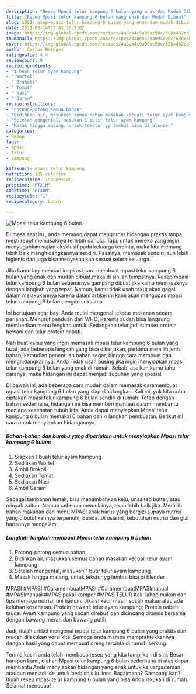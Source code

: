 ```yaml
---
description: "Resep Mpasi telur kampung 6 bulan yang enak dan Mudah Dibuat"
title: "Resep Mpasi telur kampung 6 bulan yang enak dan Mudah Dibuat"
slug: 1061-resep-mpasi-telur-kampung-6-bulan-yang-enak-dan-mudah-dibuat
date: 2021-03-14T17:43:36.710Z
image: https://img-global.cpcdn.com/recipes/4a8ea4c9a09ac90c/680x482cq70/mpasi-telur-kampung-6-bulan-foto-resep-utama.jpg
thumbnail: https://img-global.cpcdn.com/recipes/4a8ea4c9a09ac90c/680x482cq70/mpasi-telur-kampung-6-bulan-foto-resep-utama.jpg
cover: https://img-global.cpcdn.com/recipes/4a8ea4c9a09ac90c/680x482cq70/mpasi-telur-kampung-6-bulan-foto-resep-utama.jpg
author: Carlos Bridges
ratingvalue: 4.4
reviewcount: 9
recipeingredient:
- "1 buah telur ayam kampung"
- " Wortel"
- " Brokoli"
- " Tomat"
- " Nasi"
- " Garam"
recipeinstructions:
- "Potong-potong semua bahan"
- "Didihkan air, masukkan semua bahan masakan kecuali telur ayam kampung"
- "Setelah mengental, masukan 1 butir telur ayam kampung"
- "Masak hingga matang, untuk tekstur yg lembut bisa di blender"
categories:
- Resep
tags:
- mpasi
- telur
- kampung

katakunci: mpasi telur kampung 
nutrition: 185 calories
recipecuisine: Indonesian
preptime: "PT21M"
cooktime: "PT48M"
recipeyield: "1"
recipecategory: Lunch

---
```



![Mpasi telur kampung 6 bulan](https://img-global.cpcdn.com/recipes/4a8ea4c9a09ac90c/680x482cq70/mpasi-telur-kampung-6-bulan-foto-resep-utama.jpg)

Di masa  saat ini , anda memang dapat mengorder hidangan praktis tanpa mesti repot memasaknya terlebih dahulu. Tapi, untuk mereka yang ingin menyuguhkan sajian eksklusif pada keluarga tercinta, maka kita memang lebih baik menghidangkannya sendiri. Pasalnya, memasak sendiri jauh lebih higienis dan juga bisa menyesuaikan sesuai selera keluarga.

Jika kamu lagi mencari inspirasi cara membuat mpasi telur kampung 6 bulan yang enak dan mudah dibuat,maka di sinilah tempatnya. Resep mpasi telur kampung 6 bulan  sebenarnya gampang dibuat jika kamu memasaknya dengan langkah yang tepat. Namun, kamu tidak usah takut akan gagal dalam melakukannya 
karena dalam artikel ini kami akan mengupas mpasi telur kampung 6 bulan dengan seksama.  

Ini bertujuan agar bayi Anda mulai mengenal tekstur makanan secara perlahan. Menurut panduan dari WHO, Parents sudah bisa langsung memberikan menu lengkap untuk. Sedangkan telur jadi sumber protein hewani dan telur protein nabati.

Nah buat kamu yang ingin memasak mpasi telur kampung 6 bulan yang lezat, ada beberapa langkah yang bisa dikerjakan, pertama memilih jenis bahan, kemudian penentuan bahan segar, hingga cara membuat dan menghidangkannya. Anda Tidak usah pusing jika ingin menyiapkan mpasi telur kampung 6 bulan yang enak di rumah. Sebab, asalkan kamu  tahu caranya, maka hidangan ini dapat menjadi suguhan yang spesial.

Di bawah ini, ada beberapa cara mudah dalam memasak caramembuat mpasi telur kampung 6 bulan yang siap dihidangkan. Kali ini, yuk kita coba ciptakan mpasi telur kampung 6 bulan sendiri di rumah. Tetap dengan bahan sederhana, hidangan ini bisa memberi manfaat dalam membantu menjaga kesehatan tubuh kita. Anda dapat menyiapkan Mpasi telur kampung 6 bulan memakai 6 bahan dan 4 langkah pembuatan. Berikut ini cara untuk menyiapkan hidangannya.

<!--inarticleads1-->

##### Bahan-bahan dan bumbu yang diperlukan untuk menyiapkan Mpasi telur kampung 6 bulan:

1. Siapkan 1 buah telur ayam kampung
1. Sediakan  Wortel
1. Ambil  Brokoli
1. Sediakan  Tomat
1. Sediakan  Nasi
1. Ambil  Garam


Sebagai tambahan lemak, bisa menambahkan keju, unsalted butter, atau minyak zaitun. Namun sebelum memulainya, akan lebih baik jika. Memilih bahan makanan dan menu MPASI anak harus yang bergizi supaya nutrisi yang dibutuhkannya terpenuhi, Bunda. Di usia ini, kebutuhan nutrisi dan gizi hariannya mengalami. 

<!--inarticleads2-->

##### Langkah-langkah membuat Mpasi telur kampung 6 bulan:

1. Potong-potong semua bahan
1. Didihkan air, masukkan semua bahan masakan kecuali telur ayam kampung
1. Setelah mengental, masukan 1 butir telur ayam kampung
1. Masak hingga matang, untuk tekstur yg lembut bisa di blender


MPASI #MPASI #CaramembuatMPASI #CaramembuatMPASImanual #MPASImanual #MPASIpakai kompor #MPASITELUR Kali. lahap makan dan tips menjaga nutrisi. uni hanum. Jika si kecil masih susah makan atau ada keluhan kesehatan. Protein hewani: telur ayam kampung; Protein nabati: tauge. Ayam kampung yang sudah direbus dan dicincang ditumis bersama dengan bawang merah dan bawang putih. 

Jadi, itulah artikel mengenai  mpasi telur kampung 6 bulan  yang praktis dan mudah dilakukan versi kita. Semoga anda mampu mempraktekkannya dengan hasil yang dapat membuat oreng tercinta di rumah senang. 

Terima kasih anda telah membaca resep yang kita tampilkan di sini. Besar harapan kami, olahan  Mpasi telur kampung 6 bulan sederhana di atas dapat membantu Anda menyiapkan hidangan yang enak untuk keluarga/teman ataupun menjadi ide untuk berbisnis kuliner. Bagaimana? Gampang kan? Itulah resep mpasi telur kampung 6 bulan yang bisa Anda lakukan di rumah. Selamat mencoba!

